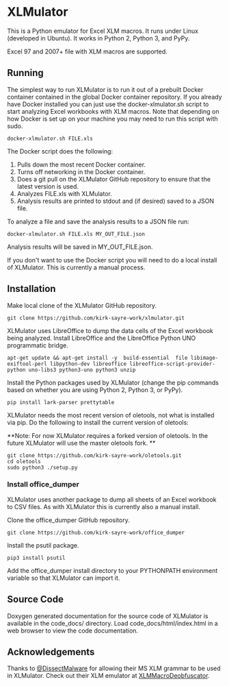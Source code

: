 # XLMulator

This is a Python emulator for Excel XLM macros. It runs under Linux
(developed in Ubuntu). It works in Python 2, Python 3, and PyPy.

Excel 97 and 2007+ file with XLM macros are supported.

## Running

The simplest way to run XLMulator is to run it out of a prebuilt
Docker container contained in the global Docker container
repository. If you already have Docker installed you can just use the
docker-xlmulator.sh script to start analyzing Excel workbooks with XLM
macros. Note that depending on how Docker is set up on your machine you
may need to run this script with sudo.

`docker-xlmulator.sh FILE.xls`

The Docker script does the following:

1. Pulls down the most recent Docker container.
2. Turns off networking in the Docker container.
3. Does a git pull on the XLMulator GitHub repository to ensure that the
   latest version is used.
4. Analyzes FILE.xls with XLMulator.
5. Analysis results are printed to stdout and (if desired) saved to a
   JSON file.

To analyze a file and save the analysis results to a JSON file run:

`docker-xlmulator.sh FILE.xls MY_OUT_FILE.json`

Analysis results will be saved in MY_OUT_FILE.json.

If you don't want to use the Docker script you will need to do a local
install of XLMulator. This is currently a manual process.

## Installation

Make local clone of the XLMulator GitHub repository.

`git clone https://github.com/kirk-sayre-work/xlmulator.git`

XLMulator uses LibreOffice to dump the data cells of the Excel
workbook being analyzed. Install LibreOffice and the LibreOffice
Python UNO programmatic bridge.

`
apt-get update && apt-get install -y 
	build-essential 
	file
      	libimage-exiftool-perl
	libpython-dev
        libreoffice
        libreoffice-script-provider-python
        uno-libs3
        python3-uno
        python3
        unzip
`

Install the Python packages used by XLMulator (change the pip commands
based on whether you are using Python 2, Python 3, or PyPy).

`pip install lark-parser prettytable`

XLMulator needs the most recent version of oletools, not what is
installed via pip. Do the following to install the current version of
oletools:

**Note: For now XLMulator requires a forked version of oletools. In
  the future XLMulator will use the master oletools fork. **

```
git clone https://github.com/kirk-sayre-work/oletools.git
cd oletools
sudo python3 ./setup.py
```

### Install office_dumper

XLMulator uses another package to dump all sheets of an Excel workbook
to CSV files. As with XLMulator this is currently also a manual
install.

Clone the office_dumper GitHub repository.

`git clone https://github.com/kirk-sayre-work/office_dumper`

Install the psutil package.

`pip3 install psutil`

Add the office_dumper install directory to your PYTHONPATH environment
variable so that XLMulator can import it.

## Source Code

Doxygen generated documentation for the source code of XLMulator is
available in the code_docs/ directory. Load code_docs/html/index.html in a
web browser to view the code documentation.

## Acknowledgements

Thanks to [@DissectMalware](https://twitter.com/DissectMalware) for
allowing their MS XLM grammar to be used in XLMulator. Check out their XLM emulator at
[XLMMacroDeobfuscator](https://github.com/DissectMalware/XLMMacroDeobfuscator/).

